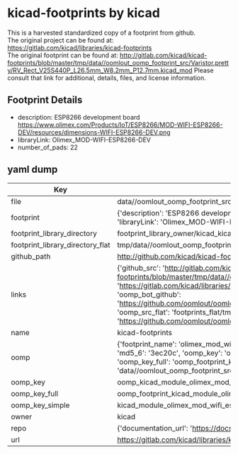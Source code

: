 # kicad-footprints by kicad  
This is a harvested standardized copy of a footprint from github.  
The original project can be found at:  
https://gitlab.com/kicad/libraries/kicad-footprints  
The original footprint can be found at:
http://gitlab.com/kicad/kicad-footprints/blob/master/tmp/data//oomlout_oomp_footprint_src/Varistor.pretty/RV_Rect_V25S440P_L26.5mm_W8.2mm_P12.7mm.kicad_mod
Please consult that link for additional, details, files, and license information.  
## Footprint Details
* description: ESP8266 development board https://www.olimex.com/Products/IoT/ESP8266/MOD-WIFI-ESP8266-DEV/resources/dimensions-WIFI-ESP8266-DEV.png  
* libraryLink: Olimex_MOD-WIFI-ESP8266-DEV  
* number_of_pads: 22  
## yaml dump  
| Key | Value |  
| --- | --- |  
| file | data//oomlout_oomp_footprint_src/kicad-footprints/Module.pretty/Olimex_MOD-WIFI-ESP8266-DEV.kicad_mod |  
| footprint | {'description': 'ESP8266 development board https://www.olimex.com/Products/IoT/ESP8266/MOD-WIFI-ESP8266-DEV/resources/dimensions-WIFI-ESP8266-DEV.png', 'libraryLink': 'Olimex_MOD-WIFI-ESP8266-DEV', 'number_of_pads': 22} |  
| footprint_library_directory | footprint_library_owner/kicad_kicad-footprints/ |  
| footprint_library_directory_flat | tmp/data//oomlout_oomp_footprint_src/footprints_flat/kicad_module_olimex_mod_wifi_esp8266_dev/working |  
| github_path | http://github.com/kicad/kicad-footprints/blob/master/tmp/data//oomlout_oomp_footprint_src/Module.pretty/Olimex_MOD-WIFI-ESP8266-DEV.kicad_mod |  
| links | {'github_src': 'http://gitlab.com/kicad/kicad-footprints/blob/master/tmp/data//oomlout_oomp_footprint_src/Varistor.pretty/RV_Rect_V25S440P_L26.5mm_W8.2mm_P12.7mm.kicad_mod', 'github_src_repo': 'https://gitlab.com/kicad/libraries/kicad-footprints', 'oomp_bot': 'tmp/data//oomlout_oomp_footprint_src/footprints/kicad_module_olimex_mod_wifi_esp8266_dev/working', 'oomp_bot_github': 'https://github.com/oomlout/oomlout_oomp_footprint_bot/tree/main/tmp/data//oomlout_oomp_footprint_src/footprints/kicad_module_olimex_mod_wifi_esp8266_dev/working', 'oomp_src_flat': 'footprints_flat/tmp/data//oomlout_oomp_footprint_src/footprints_flat/kicad_module_olimex_mod_wifi_esp8266_dev/working', 'oomp_src_flat_github': 'https://github.com/oomlout/oomlout_oomp_footprint_src/tree/main/tmp/data//oomlout_oomp_footprint_src/footprints_flat/kicad_module_olimex_mod_wifi_esp8266_dev/working'} |  
| name | kicad-footprints |  
| oomp | {'footprint_name': 'olimex_mod_wifi_esp8266_dev', 'library_name': 'module', 'md5': '3ec20c2e2af724c7657804ad9f19a931', 'md5_10': '3ec20c2e2a', 'md5_5': '3ec20', 'md5_6': '3ec20c', 'oomp_key': 'oomp_kicad_module_olimex_mod_wifi_esp8266_dev', 'oomp_key_extra': 'oomp_footprint_kicad_module_olimex_mod_wifi_esp8266_dev', 'oomp_key_full': 'oomp_footprint_kicad_module_olimex_mod_wifi_esp8266_dev_3ec20c', 'oomp_key_simple': 'kicad_module_olimex_mod_wifi_esp8266_dev', 'original_filename': 'data//oomlout_oomp_footprint_src/kicad-footprints/Module.pretty/Olimex_MOD-WIFI-ESP8266-DEV.kicad_mod', 'owner_name': 'kicad'} |  
| oomp_key | oomp_kicad_module_olimex_mod_wifi_esp8266_dev |  
| oomp_key_full | oomp_footprint_kicad_module_olimex_mod_wifi_esp8266_dev |  
| oomp_key_simple | kicad_module_olimex_mod_wifi_esp8266_dev |  
| owner | kicad |  
| repo | {'documentation_url': 'https://docs.github.com/rest/repos/repos#get-a-repository', 'message': 'Not Found'} |  
| url | https://gitlab.com/kicad/libraries/kicad-footprints |  

